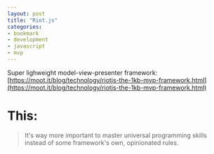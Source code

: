 ```yaml
---
layout: post
title: "Riot.js"
categories:
- bookmark
- development
- javascript
- mvp
---
```


Super lighweight model-view-presenter framework: [https://moot.it/blog/technology/riotjs-the-1kb-mvp-framework.html](https://moot.it/blog/technology/riotjs-the-1kb-mvp-framework.html)

# This: 

> It's way more important to master universal programming skills instead of some framework's own, opinionated rules.
